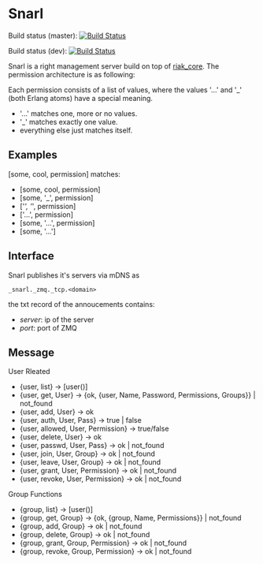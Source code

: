 Snarl
=====

Build status (master): [![Build Status](https://secure.travis-ci.org/project-fifo/snarl.png?branch=master)](http://travis-ci.org/project-fifo/snarl)

Build status (dev): [![Build Status](https://secure.travis-ci.org/project-fifo/snarl.png?branch=dev)](http://travis-ci.org/project-fifo/snarl)

Snarl is a right management server build on top of [riak_core](https://github.com/basho/riak_core/). The permission architecture is as following:

Each permission consists of a list of values, where the values '...' and '_' (both Erlang atoms) have a special meaning.

* '...' matches one, more or no values.
* '_' matches exactly one value.
* everything else just matches itself.

Examples
--------

[some, cool, permission] matches:

* [some, cool, permission]
* [some, '_', permission]
* ['_', '_', permission]
* ['...', permission]
* [some, '...', permission]
* [some, '...']

Interface
---------


Snarl publishes it's servers via mDNS as

```
_snarl._zmq._tcp.<domain>
```

the txt record of the annoucements contains:

* *server*: ip of the server
* *port*: port of ZMQ

Message
-------


User Rleated
* {user, list} -> [user()]
* {user, get, User} -> {ok, {user, Name, Password, Permissions, Groups}} | not_found
* {user, add, User} -> ok
* {user, auth, User, Pass} -> true | false
* {user, allowed, User, Permission} -> true/false
* {user, delete, User} -> ok 
* {user, passwd, User, Pass} -> ok | not_found
* {user, join, User, Group} -> ok | not_found
* {user, leave, User, Group} -> ok | not_found
* {user, grant, User, Permission} -> ok | not_found
* {user, revoke, User, Permission} -> ok | not_found


Group Functions
* {group, list} -> [user()]
* {group, get, Group} -> {ok, {group, Name, Permissions}} | not_found
* {group, add, Group} -> ok | not_found
* {group, delete, Group} -> ok | not_found
* {group, grant, Group, Permission} -> ok | not_found
* {group, revoke, Group, Permission} -> ok | not_found